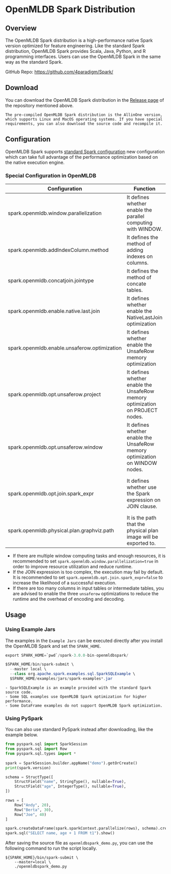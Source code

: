 # OpenMLDB Spark Distribution

## Overview

The OpenMLDB Spark distribution is a high-performance native Spark version optimized for feature engineering. Like the standard Spark distribution, OpenMLDB Spark provides Scala, Java, Python, and R programming interfaces. Users can use the OpenMLDB Spark in the same way as the standard Spark.

GitHub Repo: https://github.com/4paradigm/Spark/

## Download

You can download the OpenMLDB Spark distribution in the [Release page](https://github.com/4paradigm/Spark/releases) of the repository mentioned above.

```{note}
The pre-compiled OpenMLDB Spark distribution is the AllinOne version, which supports Linux and MacOS operating systems. If you have special requirements, you can also download the source code and recompile it.
```

## Configuration

OpenMLDB Spark supports [standard Spark configuration](https://spark.apache.org/docs/latest/configuration.html) new configuration which can take full advantage of the performance optimization based on the native execution engine.

### Special Configuration in OpenMLDB

| Configuration                                          | Function                                                                      | Default Value             | Note                                                                                                                                                  |
|----------------------------------------------|-------------------------------------------------------------------------------|---------------------------|-------------------------------------------------------------------------------------------------------------------------------------------------------|
| spark.openmldb.window.parallelization        | It defines whether enable the parallel computing with WINDOW.                 | false                     | Parallel computing will improve cluster utilization but increase the number of compute nodes at the same time.                                        |
| spark.openmldb.addIndexColumn.method         | It defines the method of adding indexes on columns.                           | monotonicallyIncreasingId | Options are `zipWithUniqueId`, `zipWithIndex`, `monotonicallyIncreasingId`.                                                                           |
| spark.openmldb.concatjoin.jointype           | It defines the method of concate tables.                                      | inner                     | Options are `inner`, `left`, `last`.                                                                                                                  |
| spark.openmldb.enable.native.last.join       | It defines whether enable the NativeLastJoin optimization                     | true                      | It will have higher performance compared with the implementation based on `LEFT JOIN`, if the value is `true`.                                        |
| spark.openmldb.enable.unsaferow.optimization | It defines whether enable the UnsafeRow memory optimization                   | false                     | It will use the UnsafeRow format to encode, if the value is `true`. Too cpmlicated expressions are not supported currently.                           |
| spark.openmldb.opt.unsaferow.project         | It defines whether enable the UnsafeRow memory optimization on PROJECT nodes. | false                     | It will reduce the overhead of encoding and decoding on PROJECT nodes, if the value is `true`. Too cpmlicated expressions are not supported currently. |
| spark.openmldb.opt.unsaferow.window          | It defines whether enable the UnsafeRow memory optimization on WINDOW nodes.  | false                     | It will reduce the overhead of encoding and decoding on WINDOW nodes, if the value is `true`. Too cpmlicated expressions are not supported currently. |
| spark.openmldb.opt.join.spark_expr           | It defines whether use the Spark expression on JOIN clause.                   | true                      | It will use the Spark expression when processing JOIN clause, if the value is `true`. Too cpmlicated expressions are not supported currently.         |
| spark.openmldb.physical.plan.graphviz.path   | It is the path that the physical plan image will be exported to.              | ""                        | Image files are not exported by default.                                                                                                              |

* If there are multiple window computing tasks and enough resources, it is recommended to set `spark.openmldb.window.parallelization=true` in order to improve resource utilization and reduce runtime.
* If the JOIN expression is too complex, the execution may fail by default. It is recommended to set `spark.openmldb.opt.join.spark_expr=false` to increase the likelihood of a successful execution.
* If there are too many columns in input tables or intermediate tables, you are advised to enable the three `unsaferow` optimizations to reduce the runtime and the overhead of encoding and decoding.

## Usage

### Using Example Jars

The examples in the `Example Jars` can be executed directly after you install the OpenMLDB Spark and set the `SPARK_HOME`.

```java
export SPARK_HOME=`pwd`/spark-3.0.0-bin-openmldbspark/

$SPARK_HOME/bin/spark-submit \
  --master local \
  --class org.apache.spark.examples.sql.SparkSQLExample \
  $SPARK_HOME/examples/jars/spark-examples*.jar
```

```{note}
- SparkSQLExample is an example provided with the standard Spark source code. 
- Some SQL examples use OpenMLDB Spark optimization for higher performance. 
- Some DataFrame examples do not support OpenMLDB Spark optimization.
```
### Using PySpark

You can also use standard PySpark instead after downloading, like the example below.

```python
from pyspark.sql import SparkSession
from pyspark.sql import Row
from pyspark.sql.types import *
 
spark = SparkSession.builder.appName("demo").getOrCreate()
print(spark.version)

schema = StructType([
    StructField("name", StringType(), nullable=True),
    StructField("age", IntegerType(), nullable=True),
])

rows = [
    Row("Andy", 20),
    Row("Berta", 30),
    Row("Joe", 40)
]

spark.createDataFrame(spark.sparkContext.parallelize(rows), schema).createOrReplaceTempView("t1")
spark.sql("SELECT name, age + 1 FROM t1").show()

```

After saving the source file as `openmldbspark_demo.py`, you can use the following command to run the script locally.

```
${SPARK_HOME}/bin/spark-submit \
    --master=local \
    ./openmldbspark_demo.py
```

